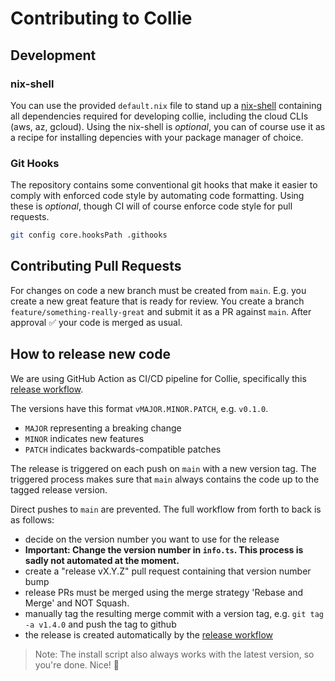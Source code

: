 # Contributing to Collie

## Development

### nix-shell

You can use the provided `default.nix` file to stand up a
[nix-shell](https://nixos.org/manual/nix/stable/command-ref/nix-shell.html)
containing all dependencies required for developing collie, including the cloud
CLIs (aws, az, gcloud). Using the nix-shell is _optional_, you can of course use
it as a recipe for installing depencies with your package manager of choice.

### Git Hooks

The repository contains some conventional git hooks that make it easier to
comply with enforced code style by automating code formatting. Using these is
_optional_, though CI will of course enforce code style for pull requests.

```sh
git config core.hooksPath .githooks
```

## Contributing Pull Requests

For changes on code a new branch must be created from `main`. E.g. you create a
new great feature that is ready for review. You create a branch
`feature/something-really-great` and submit it as a PR against `main`. After
approval ✅ your code is merged as usual.

## How to release new code

We are using GitHub Action as CI/CD pipeline for Collie, specifically this
[release workflow](.github/workflows/releases.yml).

The versions have this format `vMAJOR.MINOR.PATCH`, e.g. `v0.1.0`.

- `MAJOR` representing a breaking change
- `MINOR` indicates new features
- `PATCH` indicates backwards-compatible patches

The release is triggered on each push on `main` with a new version tag. The
triggered process makes sure that `main` always contains the code up to the
tagged release version.

Direct pushes to `main` are prevented. The full workflow from forth to back is
as follows:

- decide on the version number you want to use for the release
- **Important: Change the version number in `info.ts`. This process is sadly not
  automated at the moment.**
- create a "release vX.Y.Z" pull request containing that version number bump
- release PRs must be merged using the merge strategy 'Rebase and Merge' and NOT
  Squash.
- manually tag the resulting merge commit with a version tag, e.g.
  `git tag -a v1.4.0` and push the tag to github
- the release is created automatically by the
  [release workflow](.github/workflows/releases.yml)

> Note: The install script also always works with the latest version, so you're
> done. Nice! 🎉
